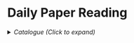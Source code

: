 # Daily Paper Reading

<details><summary><em>Catalogue (Click to expand)</em></summary>

<br>

- Detection
    - Video
      - [Memory Mechanism](Detection/Video/memory_mechanism_in_video_detection.md)
      - [Real Time Object Detection](Detection/Video/real_time_object_detection.md)
    - Single Frame Detector
      - [RCNN](Detection/Single%20Frame%20Detector/RCNN.md)
      - [Fast RCNN](Detection/Single%20Frame%20Detector/FastRCNN.md)
      - [Faster RCNN](Detection/Single%20Frame%20Detector/FasterRCNN.md)
      - [YOLOv1](Detection/Single%20Frame%20Detector/YOLOv1.md)
      - [OHEM (Online Hard Example Mining)](Detection/Single%20Frame%20Detector/OHEM.md)
      - [SSD](Detection/Single%20Frame%20Detector/SSD.md)
      - [RFCN](Detection/Single%20Frame%20Detector/RFCN.md)
      - [FPN](Detection/Single%20Frame%20Detector/FPN.md)
      - [Mask RCNN](Detection/Single%20Frame%20Detector/MaskRCNN.md)
      - [Focal Loss](Detection/Single%20Frame%20Detector/FocalLoss.md)
      - [FCOS](Detection/Single%20Frame%20Detector/FCOS.md)
      - [DETR](Detection/Single%20Frame%20Detector/DETR.md)
- Vision-Language Model
    - General Task
    - Application
      - [Medical Image](Vision%20Language%20Model/Application/medical_image.md)

</details>

